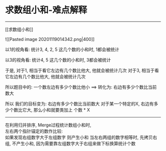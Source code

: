 # 求数组小和-难点解释

---

[[求数组小和]]

![[Pasted image 20201119014342.png|400]]

以1的视角看:
  统计3, 4, 2, 5 这几个数的小和时, 1都会被统计

以3的视角看:
   统计4, 5 这几个数的小和时, 3都会被统计

于是, 对于1, 相当于看它左边有几个数比他大, 他就会被统计几次
         对于3, 相当于看它左边有几个数比他大, 他就会被统计几次
         
 所以题目中的:
 一个数左边有多少个数比他小 ==> 转化为:  右边有多少个数比当前数大
 
 所以 我们的目标变为:  右边有多少个数比当前数大
 对于某一个特定的X, 右边有多少个数比它大, 那么小和就要类加上 个数 * X
 
 ---
 
在利用归并排序, Merge过程统计数组小和时,   
 左右两个指针锚定的数作比较:  
   如果发现右组数字大于左组数字 则产生小和
   当左右两组的数字相等时, 先拷贝右组, 不产生小和, 因为需要靠左组数字大于右组来做下标换算统计个数
 